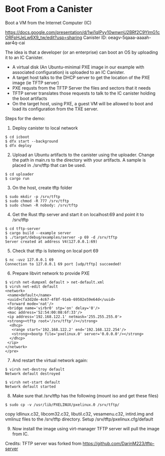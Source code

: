 
# Boot From a Canister

Boot a VM from the Internet Computer (IC)

https://docs.google.com/presentation/d/1wi1qlPyy10wnwnU2BRf2C9YlmG1cORFpHJeLw6X9_tw/edit?usp=sharing
Canister ID: oeagv-5qaaa-aaaah-aar4q-cai

The idea is that a developer (or an enterprise) can boot an OS by uploading it to an IC Canister. 

- A virtual disk (An Ubuntu-minimal PXE image in our example with associated configuration) is uploaded to an IC Canister.
- A target host talks to the DHCP server to get the location of the PXE image (ie TFTP server)
- PXE requsts from the TFTP Server the files and sectors that it needs
- TFTP server translates those requests to talk to the IC canister holding the boot artifacts 
- On the target host, using PXE, a guest VM will be allowed to boot and load its configuration from the TXE server.


Steps for the demo:
1. Deploy canister to local network 
```
$ cd icboot
$ dfx start --background
$ dfx deploy
```
2. Upload an Ubuntu artifacts to the canister using the uploader. Change the path in main.rs to the directory with your artifacts. 
A sample is placed in ./srv/tftp that can be used.
```
$ cd uploader
$ cargo run
```

3. On the host, create tftp folder
```
$ sudo mkdir -p /srv/tftp
$ sudo chmod -R 777 /srv/tftp
$ sudo chown -R nobody: /srv/tftp
```
4. Get the Rust tftp server and start it on localhost:69 and point it to /srv/tftp
````
$ cd tftp-server
$ cargo build --example server 
$ ./target/debug/examples/server -p 69 -d /srv/tftp
Server created at address V4(127.0.0.1:69)
````
5. Check that tftp is listening on local port 69
````
$ nc -uvz 127.0.0.1 69
Connection to 127.0.0.1 69 port [udp/tftp] succeeded!
````
6. Prepare libvirt network to provide PXE
````
$ virsh net-dumpxml default > net-default.xml
$ virsh net-edit default
<network>
 <name>default</name>
 <uuid>cfa3d2de-4c67-4f8f-91eb-69502e59e64d</uuid>
 <forward mode='nat'/>
 <bridge name='virbr0' stp='on' delay='0'/>
 <mac address='52:54:00:08:6f:33'/>
 <ip address='192.168.122.1' netmask='255.255.255.0'>
 <strong><tftp root='/srv/tftp'/></strong>
  <dhcp>
   <range start='192.168.122.2' end='192.168.122.254'/>
   <strong><bootp file='pxelinux.0' server='0.0.0.0'/></strong>
  </dhcp>
 </ip>
</network>
</pre>
````
7. And restart the virtual network again:
````
$ virsh net-destroy default
Network default destroyed

$ virsh net-start default
Network default started
````
8. Make sure that /srv/tftp has the following (mount iso and get these files)
````
$ sudo cp -v /usr/lib/PXELINUX/pxelinux.0 /srv/tftp/
````
copy ldlinux.c32, libcom32.c32, libutil.c32, vesamenu.c32, intird.img and vmlinuz files to the /srv/tftp directory. Setup /srv/tftp/pxelinux.cfg/default

9. Now install the image using virt-manager
TFTP server will pull the image from IC.

Credits: 
TFTP server was forked from https://github.com/DarinM223/tftp-server 

